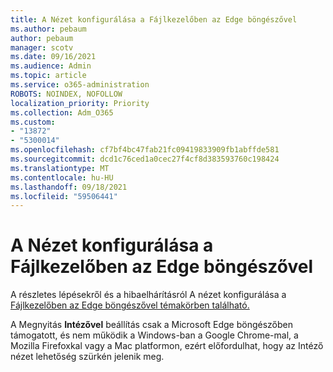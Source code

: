 ```yaml
---
title: A Nézet konfigurálása a Fájlkezelőben az Edge böngészővel
ms.author: pebaum
author: pebaum
manager: scotv
ms.date: 09/16/2021
ms.audience: Admin
ms.topic: article
ms.service: o365-administration
ROBOTS: NOINDEX, NOFOLLOW
localization_priority: Priority
ms.collection: Adm_O365
ms.custom:
- "13872"
- "5300014"
ms.openlocfilehash: cf7bf4bc47fab21fc09419833909fb1abffde581
ms.sourcegitcommit: dcd1c76ced1a0cec27f4cf8d383593760c198424
ms.translationtype: MT
ms.contentlocale: hu-HU
ms.lasthandoff: 09/18/2021
ms.locfileid: "59506441"
---
```

# <a name="configure-view-in-file-explorer-with-edge"></a>A Nézet konfigurálása a Fájlkezelőben az Edge böngészővel

A részletes lépésekről és a hibaelhárításról A nézet konfigurálása a [Fájlkezelőben az Edge böngészővel témakörben található.](https://docs.microsoft.com/SharePoint/sharepoint-view-in-edge#configure-view-in-file-explorer-with-edge)

A Megnyitás **Intézővel** beállítás csak a Microsoft Edge böngészőben támogatott, és nem működik a Windows-ban a Google  Chrome-mal, a Mozilla Firefoxkal vagy a Mac platformon, ezért előfordulhat, hogy az Intéző nézet lehetőség szürkén jelenik meg.